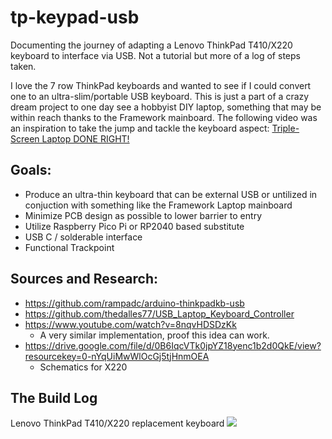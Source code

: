 # tp-keypad-usb
Documenting the journey of adapting a Lenovo ThinkPad T410/X220 keyboard to interface via USB. Not a tutorial but more of a log of steps taken.

I love the 7 row ThinkPad keyboards and wanted to see if I could convert one to an ultra-slim/portable USB keyboard. This is just a part of a crazy dream project to one day see a hobbyist DIY laptop, something that may be within reach thanks to the Framework mainboard. The following video was an inspiration to take the jump and tackle the keyboard aspect: [Triple-Screen Laptop DONE RIGHT!](https://www.youtube.com/watch?v=aUKpY0o5tMo)

## Goals:
- Produce an ultra-thin keyboard that can be external USB or untilized in conjuction with something like the Framework Laptop mainboard
- Minimize PCB design as possible to lower barrier to entry
- Utilize Raspberry Pico Pi or RP2040 based substitute 
- USB C / solderable interface
- Functional Trackpoint

## Sources and Research:
  - https://github.com/rampadc/arduino-thinkpadkb-usb
  - https://github.com/thedalles77/USB_Laptop_Keyboard_Controller
  - https://www.youtube.com/watch?v=8nqvHDSDzKk
    - A very similar implementation, proof this idea can work.
  - https://drive.google.com/file/d/0B6IqcVTk0jpYZ18yenc1b2d0QkE/view?resourcekey=0-nYqUiMwWlOcGj5tjHnmOEA
    - Schematics for X220

## The Build Log

Lenovo ThinkPad T410/X220 replacement keyboard
![](https://m.media-amazon.com/images/W/IMAGERENDERING_521856-T2/images/I/61oJ1zRdV2L._AC_SL1500_.jpg)
